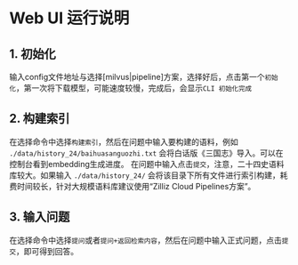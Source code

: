 # Web UI 运行说明

## 1. 初始化

输入config文件地址与选择[milvus|pipeline]方案，选择好后，点击第一个`初始化`，第一次将下载模型，可能速度较慢，完成后，会显示`CLI 初始化完成`

## 2. 构建索引

在选择命令中选择`构建索引`，然后在问题中输入要构建的语料，例如 `./data/history_24/baihuasanguozhi.txt` 会将白话版《三国志》导入。可以在控制台看到embedding生成进度。 在问题中输入点击`提交`，注意，二十四史语料库较大。如果输入 `./data/history_24/` 会将该目录下所有文件进行索引构建，耗费时间较长，针对大规模语料库建议使用“Zilliz Cloud Pipelines方案”。

## 3. 输入问题

在选择命令中选择`提问`或者`提问+返回检索内容`，然后在问题中输入正式问题，点击`提交`，即可得到回答。